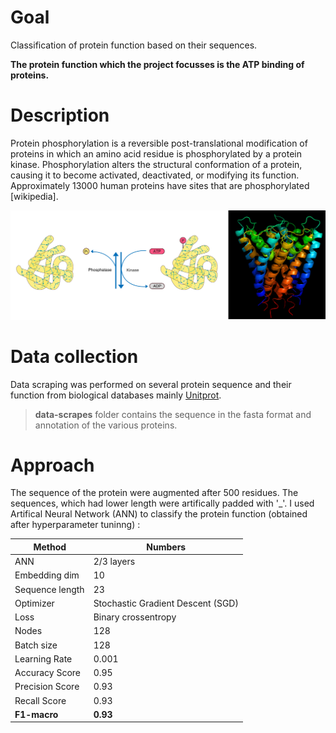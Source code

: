 # Goal
Classification of protein function based on their sequences. 

**The protein function  which the project focusses is the ATP binding of proteins.**

# Description 
Protein phosphorylation is a reversible post-translational modification of proteins in which an amino acid residue is phosphorylated by a protein kinase. Phosphorylation alters the structural conformation of a protein, causing it to become activated, deactivated, or modifying its function. Approximately 13000 human proteins have sites that are phosphorylated [wikipedia].

![Protein phosphorylation ](./picture/title.png)

# Data collection

Data scraping was performed on several protein sequence and their function from biological databases mainly [Unitprot](https://www.uniprot.org/uniprot/P03960).

>**data-scrapes** folder contains the sequence in the fasta format and annotation of the various proteins.

# Approach 
The sequence of the protein were augmented after 500 residues. The sequences, which had lower length were artifically padded with '_'.
I used Artifical Neural Network (ANN) to classify the protein function (obtained after hyperparameter tuninng) :  

|     Method    |   Numbers
| ------------- | ------------- |
|      ANN    | 2/3  layers |
| Embedding dim  | 10      |
| Sequence length | 23 |
| Optimizer     | Stochastic Gradient Descent (SGD)   |
| Loss | Binary crossentropy | 
| Nodes | 128|
|Batch size | 128 |
|Learning Rate | 0.001 |
|Accuracy Score | 0.95 |
|Precision Score | 0.93|
|Recall Score | 0.93|
|**F1-macro**| **0.93**|



